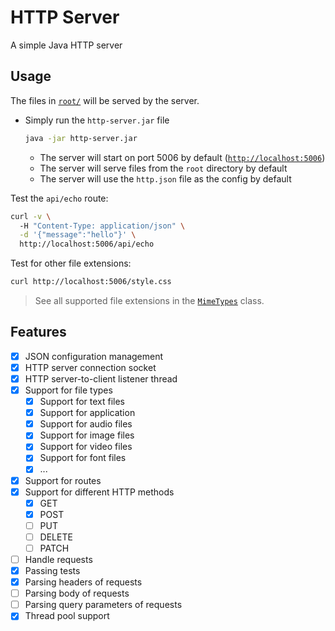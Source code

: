 # HTTP Server

A simple Java HTTP server

## Usage

The files in [`root/`](/root/) will be served by the server.

- Simply run the `http-server.jar` file
    ```zsh
    java -jar http-server.jar
    ```
    - The server will start on port 5006 by default ([`http://localhost:5006`](http://localhost:5006))
    - The server will serve files from the `root` directory by default
    - The server will use the `http.json` file as the config by default

Test the `api/echo` route:
```zsh
curl -v \        
  -H "Content-Type: application/json" \
  -d '{"message":"hello"}' \
  http://localhost:5006/api/echo
```

Test for other file extensions:
```zsh
curl http://localhost:5006/style.css
```

> See all supported file extensions in the [`MimeTypes`](src/main/java/com/mjanglin/httpserver/config/MimeTypes.java) class.

## Features

- [x] JSON configuration management
- [x] HTTP server connection socket
- [x] HTTP server-to-client listener thread
- [x] Support for file types
    - [x] Support for text files
    - [x] Support for application
    - [x] Support for audio files
    - [x] Support for image files
    - [x] Support for video files
    - [x] Support for font files
    - [x] ...
- [x] Support for routes
- [x] Support for different HTTP methods
    - [x] GET
    - [x] POST
    - [ ] PUT
    - [ ] DELETE
    - [ ] PATCH
- [ ] Handle requests
- [x] Passing tests
- [x] Parsing headers of requests
- [ ] Parsing body of requests
- [ ] Parsing query parameters of requests
- [x] Thread pool support